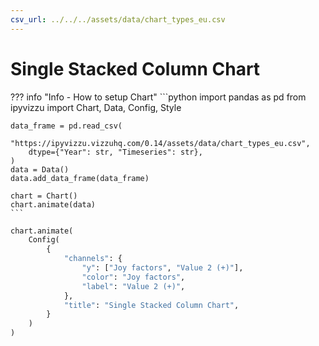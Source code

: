 ```yaml
---
csv_url: ../../../assets/data/chart_types_eu.csv
---
```


# Single Stacked Column Chart

<div id="example_01"></div>

??? info "Info - How to setup Chart"
    ```python
    import pandas as pd
    from ipyvizzu import Chart, Data, Config, Style

    data_frame = pd.read_csv(
        "https://ipyvizzu.vizzuhq.com/0.14/assets/data/chart_types_eu.csv",
        dtype={"Year": str, "Timeseries": str},
    )
    data = Data()
    data.add_data_frame(data_frame)

    chart = Chart()
    chart.animate(data)
    ```

```python
chart.animate(
    Config(
        {
            "channels": {
                "y": ["Joy factors", "Value 2 (+)"],
                "color": "Joy factors",
                "label": "Value 2 (+)",
            },
            "title": "Single Stacked Column Chart",
        }
    )
)
```

<script src="./column_stacked_rectangle_1dis_1con.js"></script>
